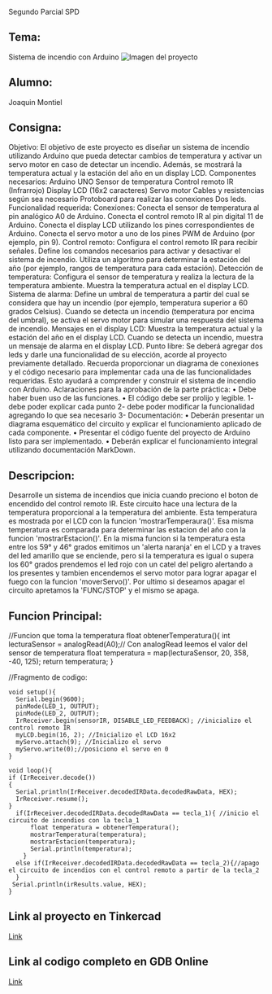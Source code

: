 Segundo Parcial SPD  
## Tema: 
Sistema de incendio con Arduino
![Imagen del proyecto]()
## Alumno: 
Joaquin Montiel
## Consigna:
Objetivo:
El objetivo de este proyecto es diseñar un sistema de incendio utilizando Arduino que pueda
detectar cambios de temperatura y activar un servo motor en caso de detectar un incendio.
Además, se mostrará la temperatura actual y la estación del año en un display LCD.
Componentes necesarios:
Arduino UNO
Sensor de temperatura
Control remoto IR (Infrarrojo)
Display LCD (16x2 caracteres)
Servo motor
Cables y resistencias según sea necesario
Protoboard para realizar las conexiones
Dos leds.
Funcionalidad requerida:
Conexiones:
Conecta el sensor de temperatura al pin analógico A0 de Arduino.
Conecta el control remoto IR al pin digital 11 de Arduino.
Conecta el display LCD utilizando los pines correspondientes de Arduino.
Conecta el servo motor a uno de los pines PWM de Arduino (por ejemplo, pin 9).
Control remoto:
Configura el control remoto IR para recibir señales.
Define los comandos necesarios para activar y desactivar el sistema de incendio.
Utiliza un algoritmo para determinar la estación del año (por ejemplo, rangos de temperatura
para cada estación).
Detección de temperatura:
Configura el sensor de temperatura y realiza la lectura de la temperatura ambiente.
Muestra la temperatura actual en el display LCD.
Sistema de alarma:
Define un umbral de temperatura a partir del cual se considera que hay un incendio (por ejemplo, temperatura superior a 60 grados Celsius).
Cuando se detecta un incendio (temperatura por encima del umbral), se activa el servo motor para simular una respuesta del sistema de incendio.
Mensajes en el display LCD:
Muestra la temperatura actual y la estación del año en el display LCD.
Cuando se detecta un incendio, muestra un mensaje de alarma en el display LCD.
Punto libre:
Se deberá agregar dos leds y darle una funcionalidad de su elección, acorde al
proyecto previamente detallado.
Recuerda proporcionar un diagrama de conexiones y el código necesario para implementar cada una de las funcionalidades requeridas. Esto ayudará a comprender y construir el sistema de incendio con Arduino.
Aclaraciones para la aprobación de la parte práctica:
• Debe haber buen uso de las funciones.
• El código debe ser prolijo y legible.
1- debe poder explicar cada punto
2- debe poder modificar la funcionalidad agregando lo que sea necesario
3- Documentación:
• Deberán presentar un diagrama esquemático del circuito y explicar el
funcionamiento aplicado de cada componente.
• Presentar el código fuente del proyecto de Arduino listo para ser
implementado.
• Deberán explicar el funcionamiento integral utilizando documentación
MarkDown.

## Descripcion:
Desarrolle un sistema de incendios que inicia cuando preciono el boton de encendido del control remoto IR.
Este circuito hace una lectura de la temperatura proporcional a la temperatura del ambiente. Esta temperatura es mostrada por el LCD con la funcion 'mostrarTemperaura()'. 
Esa misma temperatura es comparada para determinar las estacion del año con la funcion 'mostrarEstacion()'. En la misma funcion si la temperatura esta entre los 59° y 46° grados emitimos un 'alerta naranja' en el LCD y a traves del led amarillo que se enciende, pero si la temperatura es igual o supera los 60° grados prendemos el led rojo con un catel del peligro alertando a los presentes y tambien encendemos el servo motor para lograr apagar el fuego con la funcion 'moverServo()'. Por ultimo si deseamos apagar el circuito apretamos la 'FUNC/STOP' y el mismo se apaga.


## Funcion Principal:

//Funcion que toma la temperatura
float obtenerTemperatura(){
  int lecturaSensor = analogRead(A0);// Con analogRead leemos el valor del sensor de temperatura
  float temperatura = map(lecturaSensor, 20, 358, -40, 125);
  return temperatura;
}


//Fragmento de codigo:
```
void setup(){
  Serial.begin(9600);
  pinMode(LED_1, OUTPUT);
  pinMode(LED_2, OUTPUT);
  IrReceiver.begin(sensorIR, DISABLE_LED_FEEDBACK); //inicializo el control remoto IR
  myLCD.begin(16, 2); //Inicializo el LCD 16x2
  myServo.attach(9); //Inicializo el servo
  myServo.write(0);//posiciono el servo en 0
}

void loop(){
if (IrReceiver.decode()) 
{
  Serial.println(IrReceiver.decodedIRData.decodedRawData, HEX);
  IrReceiver.resume();
}
  if(IrReceiver.decodedIRData.decodedRawData == tecla_1){ //inicio el circuito de incendios con la tecla_1
      float temperatura = obtenerTemperatura();
 	  mostrarTemperatura(temperatura);
  	  mostrarEstacion(temperatura);
      Serial.println(temperatura);
    }
  else if(IrReceiver.decodedIRData.decodedRawData == tecla_2){//apago el circuito de incendios con el control remoto a partir de la tecla_2
  }
 Serial.println(irResults.value, HEX);   
}
```

## Link al proyecto en Tinkercad
[Link](https://www.tinkercad.com/things/jiRLBVLVohf-cool-bruticus/editel?sharecode=7iiwJoQTG--QCElCKcPaycjl9qNWVLkyh_klSp1lrog)

## Link al codigo completo en GDB Online
[Link](https://onlinegdb.com/YtKhmy-Oaz)


